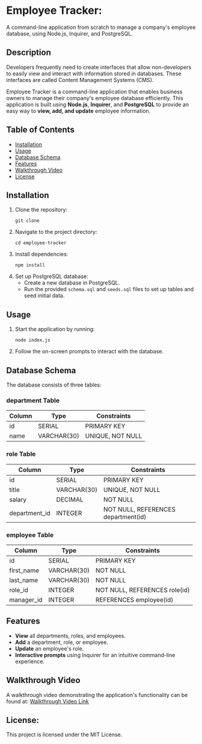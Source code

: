 # Employee Tracker: 

A command-line application from scratch to manage a company's employee database, using Node.js, Inquirer, and PostgreSQL.

## Description
Developers frequently need to create interfaces that allow non-developers to easily view and interact with information stored in databases. These interfaces are called Content Management Systems (CMS).

Employee Tracker is a command-line application that enables business owners to manage their company's employee database efficiently. This application is built using **Node.js**, **Inquirer**, and **PostgreSQL** to provide an easy way to **view, add, and update** employee information.

## Table of Contents
- [Installation](#installation)
- [Usage](#usage)
- [Database Schema](#database-schema)
- [Features](#features)
- [Walkthrough Video](#walkthrough-video)
- [License](#license)

## Installation
1. Clone the repository:
   ```
   git clone 
   ```
2. Navigate to the project directory:
   ```
   cd employee-tracker
   ```
3. Install dependencies:
   ```
   npm install
   ```
4. Set up PostgreSQL database:
   - Create a new database in PostgreSQL.
   - Run the provided `schema.sql` and `seeds.sql` files to set up tables and seed initial data.

## Usage
1. Start the application by running:
   ```
   node index.js
   ```
2. Follow the on-screen prompts to interact with the database.

## Database Schema
The database consists of three tables:

### department Table
| Column  | Type          | Constraints                        |
|---------|--------------|-----------------------------------|
| id      | SERIAL       | PRIMARY KEY                       |
| name    | VARCHAR(30)  | UNIQUE, NOT NULL                  |

### role Table
| Column        | Type         | Constraints                          |
|--------------|-------------|-------------------------------------|
| id           | SERIAL      | PRIMARY KEY                         |
| title        | VARCHAR(30) | UNIQUE, NOT NULL                    |
| salary       | DECIMAL     | NOT NULL                             |
| department_id| INTEGER     | NOT NULL, REFERENCES department(id) |

### employee Table
| Column      | Type         | Constraints                          |
|------------|-------------|-------------------------------------|
| id         | SERIAL      | PRIMARY KEY                         |
| first_name | VARCHAR(30) | NOT NULL                             |
| last_name  | VARCHAR(30) | NOT NULL                             |
| role_id    | INTEGER     | NOT NULL, REFERENCES role(id)       |
| manager_id | INTEGER     | REFERENCES employee(id)              |

## Features
- **View** all departments, roles, and employees.
- **Add** a department, role, or employee.
- **Update** an employee's role.
- **Interactive prompts** using Inquirer for an intuitive command-line experience.

## Walkthrough Video
A walkthrough video demonstrating the application's functionality can be found at:
[Walkthrough Video Link](#)

## License:
This project is licensed under the MIT License.

